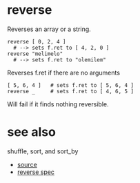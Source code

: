 
# reverse

Reverses an array or a string.

```
reverse [ 0, 2, 4 ]
  # --> sets f.ret to [ 4, 2, 0 ]
reverse "melimelo"
  # --> sets f.ret to "olemilem"
```

Reverses f.ret if there are no arguments
```
[ 5, 6, 4 ]   # sets f.ret to [ 5, 6, 4 ]
reverse _     # sets f.ret to [ 4, 6, 5 ]
```

Will fail if it finds nothing reversible.

# see also

shuffle, sort, and sort_by


* [source](https://github.com/floraison/flor/tree/master/lib/flor/pcore/reverse.rb)
* [reverse spec](https://github.com/floraison/flor/tree/master/spec/pcore/reverse_spec.rb)

